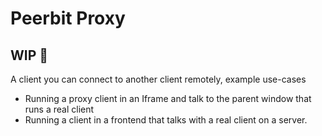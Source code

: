 # Peerbit Proxy
## WIP 🚧
A client you can connect to another client remotely, example use-cases
- Running a proxy client in an Iframe and talk to the parent window that runs a real client
- Running a client in a frontend that talks with a real client on a server.